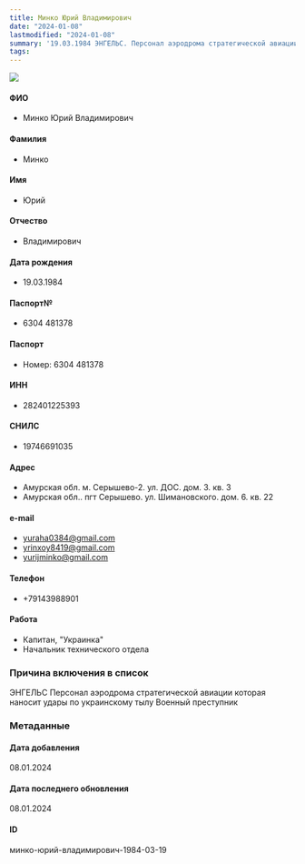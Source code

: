 ```yaml
---
title: Минко Юрий Владимирович
date: "2024-01-08"
lastmodified: "2024-01-08"
summary: '19.03.1984 ЭНГЕЛЬС. Персонал аэродрома стратегической авиации которая наносит удары по украинскому тылу. Военный преступник'
tags: 
---
```

<!--# pp2-->
<!--## Фигурант-->
<!--### Личные данные-->
<!--#### Фото-->
![](https://molfar.com/images/optimized/person-placeholder.jpg)
#### ФИО
- Минко Юрий Владимирович
#### Фамилия
- Минко
#### Имя
- Юрий
#### Отчество
- Владимирович
#### Дата рождения
- 19.03.1984
#### Паспорт№
- 6304 481378
#### Паспорт
- Номер: 6304 481378
#### ИНН
- 282401225393
#### СНИЛС
- 19746691035
#### Адрес
- Амурская обл. м. Серышево-2. ул. ДОС. дом. 3. кв. 3
- Амурская обл.. пгт Серышево. ул. Шимановского. дом. 6. кв. 22
#### e-mail
- yuraha0384@gmail.com
- yrinxoy8419@gmail.com
- yurijminko@gmail.com
#### Телефон
- +79143988901
#### Работа
- Капитан, "Украинка"
- Начальник технического отдела
### Причина включения в список
ЭНГЕЛЬС
Персонал аэродрома стратегической авиации которая наносит удары по украинскому тылу
Военный преступник
### Метаданные
#### Дата добавления
08.01.2024
#### Дата последнего обновления
08.01.2024
#### ID
минко-юрий-владимирович-1984-03-19
<!--## END;-->
